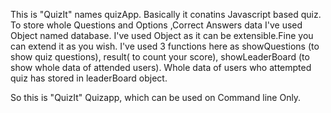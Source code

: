 This is "QuizIt" names quizApp. Basically it conatins Javascript based quiz.
To store whole Questions and Options ,Correct Answers data I've used Object named database.
I've used Object as it can be extensible.Fine you can extend it as you wish.
I've used 3 functions here as showQuestions (to show quiz questions), result( to count your score), showLeaderBoard
(to show whole data of attended users).
Whole data of users who attempted quiz has stored in leaderBoard object.

So this is "QuizIt" Quizapp, which can be used on Command line Only.

